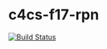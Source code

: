 # c4cs-f17-rpn
[![Build Status](https://travis-ci.org/meddir/c4cs-f17-rpn.svg?branch=master)](https://travis-ci.org/meddir/c4cs-f17-rpn)
